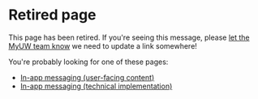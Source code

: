 # Retired page

This page has been retired. If you're seeing this message, please [let the MyUW team know](myuw-infra@office365.wisc.edu) we need to update a link somewhere!

You're probably looking for one of these pages:

+ [In-app messaging (user-facing content)](messaging.md)
+ [In-app messaging (technical implementation)](messaging-implementation.md)

